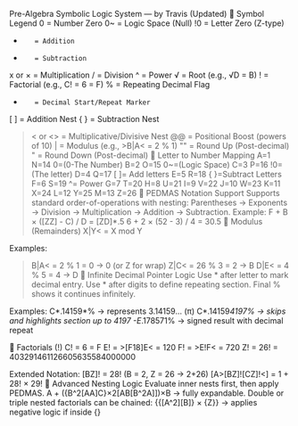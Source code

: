 Pre-Algebra Symbolic Logic System — by Travis (Updated)
🔹 Symbol Legend
0        = Number Zero
0~       = Logic Space (Null)
!0       = Letter Zero (Z-type)
+        = Addition
-        = Subtraction
x or ×   = Multiplication
/        = Division
^        = Power
√        = Root (e.g., √D = B)
!        = Factorial (e.g., C! = 6 = F)
%        = Repeating Decimal Flag
*        = Decimal Start/Repeat Marker
[ ]      = Addition Nest
{ }      = Subtraction Nest
>< or <> = Multiplicative/Divisive Nest
@@       = Positional Boost (powers of 10)
|        = Modulus (e.g., >B|A< = 2 % 1)
""       = Round Up (Post-decimal)
"        = Round Down (Post-decimal)
🔹 Letter to Number Mapping
A=1  N=14  0=(0-The Number)
B=2  O=15  0~=(Logic Space)
C=3  P=16  !0=(The letter)
D=4  Q=17  [ ]= Add letters
E=5  R=18  { }=Subtract Letters
F=6  S=19  ^= Power
G=7  T=20
H=8  U=21
I=9  V=22
J=10 W=23
K=11 X=24
L=12 Y=25
M=13 Z=26
🔹 PEDMAS Notation Support
Supports standard order-of-operations with nesting:
Parentheses → Exponents → Division → Multiplication → Addition → Subtraction.
Example:
F + B × ([ZZ] - C) / D = [ZD]*.5
6 + 2 × (52 - 3) / 4 = 30.5
🔹 Modulus (Remainders)
>X|Y< = X mod Y

Examples:
>B|A< = 2 % 1 = 0 → 0 (or Z for wrap)
>Z|C< = 26 % 3 = 2 → B
>D|E< = 4 % 5 = 4 → D
🔹 Infinite Decimal Pointer Logic
Use * after letter to mark decimal entry.
Use * after digits to define repeating section.
Final % shows it continues infinitely.

Examples:
C*.14159*% → represents 3.14159... (π)
C*.14159*4197% → skips and highlights section up to 4197
-E*.178571% → signed result with decimal repeat


🔹 Factorials (!)
C! = 6 = F
E! = >[F18]E< = 120
F! = >E!F< = 720
Z! = 26! = 403291461126605635584000000

Extended Notation:
[BZ]! = 28! (B = 2, Z = 26 → 2+26)
[A>[BZ]![CZ]!<] = 1 + 28! × 29!
🔹 Advanced Nesting Logic
Evaluate inner nests first, then apply PEDMAS.
A + ({B^2[AA]C}×2[AB[B^2A]])×B → fully expandable.
Double or triple nested factorials can be chained:
{{[A^2][B]} × {Z}} → applies negative logic if inside {}
